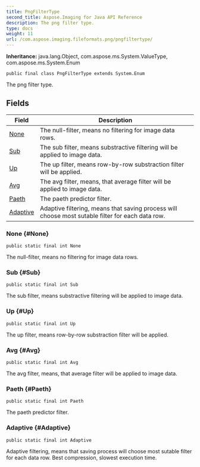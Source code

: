 ```yaml
---
title: PngFilterType
second_title: Aspose.Imaging for Java API Reference
description: The png filter type.
type: docs
weight: 11
url: /com.aspose.imaging.fileformats.png/pngfiltertype/
---
```

**Inheritance:**
java.lang.Object, com.aspose.ms.System.ValueType, com.aspose.ms.System.Enum
```
public final class PngFilterType extends System.Enum
```

The png filter type.
## Fields

| Field | Description |
| --- | --- |
| [None](#None) | The null-filter, means no filtering for image data rows. |
| [Sub](#Sub) | The sub filter, means substractive filtering will be applied to image data. |
| [Up](#Up) | The up filter, means row-by-row substraction filter will be applied. |
| [Avg](#Avg) | The avg filter, means, that average filter will be applied to image data. |
| [Paeth](#Paeth) | The paeth predictor filter. |
| [Adaptive](#Adaptive) | Adaptive filtering, means that saving process will choose most sutable filter for each data row. |
### None {#None}
```
public static final int None
```


The null-filter, means no filtering for image data rows.

### Sub {#Sub}
```
public static final int Sub
```


The sub filter, means substractive filtering will be applied to image data.

### Up {#Up}
```
public static final int Up
```


The up filter, means row-by-row substraction filter will be applied.

### Avg {#Avg}
```
public static final int Avg
```


The avg filter, means, that average filter will be applied to image data.

### Paeth {#Paeth}
```
public static final int Paeth
```


The paeth predictor filter.

### Adaptive {#Adaptive}
```
public static final int Adaptive
```


Adaptive filtering, means that saving process will choose most sutable filter for each data row. Best compression, slowest execution time.

